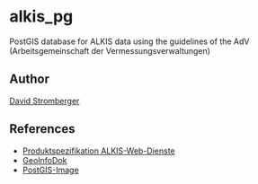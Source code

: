 # alkis_pg

PostGIS database for ALKIS data using the guidelines of the AdV (Arbeitsgemeinschaft der Vermessungsverwaltungen)

## Author

[David Stromberger](https://github.com/users/cavoq)

## References

- [Produktspezifikation ALKIS-Web-Dienste](https://www.adv-online.de/AdV-Produkte/Standards-und-Produktblaetter/Standards-des-Liegenschaftskatasters/)
- [GeoInfoDok](https://www.adv-online.de/GeoInfoDok/)
- [PostGIS-Image](https://github.com/postgis/docker-postgis)
